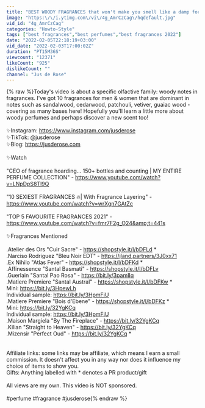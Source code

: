 ```yaml
---
title: "BEST WOODY FRAGRANCES that won't make you smell like a damp forest"
image: "https:\/\/i.ytimg.com\/vi\/4g_AmrCzCag\/hqdefault.jpg"
vid_id: "4g_AmrCzCag"
categories: "Howto-Style"
tags: ["best fragrances","best perfumes","best fragrances 2022"]
date: "2022-02-05T22:18:19+03:00"
vid_date: "2022-02-03T17:00:02Z"
duration: "PT15M36S"
viewcount: "12371"
likeCount: "925"
dislikeCount: ""
channel: "Jus de Rose"
---
```

{% raw %}Today's video is about a specific olfactive family: woody notes in fragrances. I've got 10 fragrances for men &amp; women that are dominant in notes such as sandalwood, cedarwood, patchouli, vetiver, guaiac wood - covering as many bases here! Hopefully you'll learn a little more about woody perfumes and perhaps discover a new scent too!<br /><br />✨Instagram: <a rel="nofollow" target="blank" href="https://www.instagram.com/jusderose">https://www.instagram.com/jusderose</a><br />✨TikTok: @jusderose<br />✨Blog: <a rel="nofollow" target="blank" href="https://jusderose.com">https://jusderose.com</a><br /><br />✨Watch<br /><br />&quot;CEO of fragrance hoarding... 150+ bottles and counting | MY ENTIRE PERFUME COLLECTION&quot; - <a rel="nofollow" target="blank" href="https://www.youtube.com/watch?v=LNpDpS8Tl9Q">https://www.youtube.com/watch?v=LNpDpS8Tl9Q</a><br /><br />&quot;10 SEXIEST FRAGRANCES 🔥| With Fragrance Layering&quot; - <a rel="nofollow" target="blank" href="https://www.youtube.com/watch?v=wrXgn7GAtZc">https://www.youtube.com/watch?v=wrXgn7GAtZc</a><br /><br />&quot;TOP 5 FAVOURITE FRAGRANCES 2021&quot; - <a rel="nofollow" target="blank" href="https://www.youtube.com/watch?v=fmr7F2g_O24&amp;t=441s">https://www.youtube.com/watch?v=fmr7F2g_O24&amp;t=441s</a><br /><br />✨Fragrances Mentioned<br /><br />.Atelier des Ors &quot;Cuir Sacre&quot; - <a rel="nofollow" target="blank" href="https://shopstyle.it/l/bDFLd">https://shopstyle.it/l/bDFLd</a> *<br />.Narciso Rodriguez &quot;Bleu Noir EDT&quot; - <a rel="nofollow" target="blank" href="https://jland.partners/3J0xx71">https://jland.partners/3J0xx71</a><br />.Ex Nihilo &quot;Atlas Fever&quot; - <a rel="nofollow" target="blank" href="https://shopstyle.it/l/bDFKd">https://shopstyle.it/l/bDFKd</a> * <br />.Affinessence &quot;Santal Basmati&quot; - <a rel="nofollow" target="blank" href="https://shopstyle.it/l/bDFLv">https://shopstyle.it/l/bDFLv</a><br />.Guerlain &quot;Santal Pao Rosa&quot; - <a rel="nofollow" target="blank" href="https://bit.ly/3pamIIq">https://bit.ly/3pamIIq</a><br />.Matiere Premiere &quot;Santal Austral&quot; - <a rel="nofollow" target="blank" href="https://shopstyle.it/l/bDFKw">https://shopstyle.it/l/bDFKw</a> *<br />Mini: <a rel="nofollow" target="blank" href="https://bit.ly/3HpewLh">https://bit.ly/3HpewLh</a> <br />Individual sample: <a rel="nofollow" target="blank" href="https://bit.ly/3HpmFiU">https://bit.ly/3HpmFiU</a><br />.Matiere Premiere &quot;Bois d'Ebene&quot; - <a rel="nofollow" target="blank" href="https://shopstyle.it/l/bDFKz">https://shopstyle.it/l/bDFKz</a> *<br />Mini: <a rel="nofollow" target="blank" href="https://bit.ly/32YgKCq">https://bit.ly/32YgKCq</a><br />Individual sample: <a rel="nofollow" target="blank" href="https://bit.ly/3HpmFiU">https://bit.ly/3HpmFiU</a><br />.Maison Margiela &quot;By The Fireplace&quot; - <a rel="nofollow" target="blank" href="https://bit.ly/32YgKCq">https://bit.ly/32YgKCq</a><br />.Kilian &quot;Straight to Heaven&quot; - <a rel="nofollow" target="blank" href="https://bit.ly/32YgKCq">https://bit.ly/32YgKCq</a><br />.Mizensir &quot;Perfect Oud&quot; - <a rel="nofollow" target="blank" href="https://bit.ly/32YgKCq">https://bit.ly/32YgKCq</a> *<br /><br /><br />Affiliate links: some links may be affiliate, which means I earn a small commission. It doesn't affect you in any way nor does it influence my choice of items to show you.<br />Gifts: Anything labelled with * denotes a PR product/gift<br /><br />All views are my own. This video is NOT sponsored.<br /><br />#perfume #fragrance #jusderose{% endraw %}
